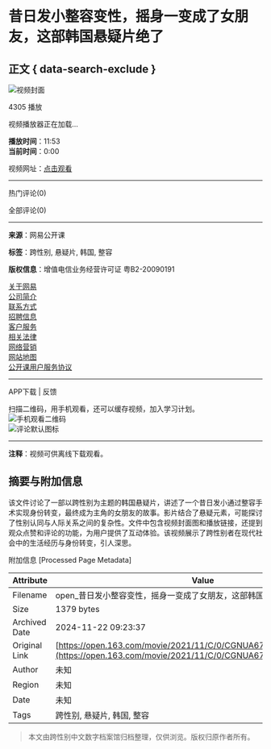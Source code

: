 # 昔日发小整容变性，摇身一变成了女朋友，这部韩国悬疑片绝了

## 正文 { data-search-exclude }


![视频封面](http://dingyue.ws.126.net/iQfIOc1r9tLrDWTr6O4N5G2YO9Uh8SzfesE5KAkeqvHKp1511160532586.jpeg)

4305 播放

视频播放器正在加载...

**播放时间**：11:53  
**当前时间**：0:00  

视频网址：[点击观看](javascript:void(0))

---

热门评论(0)

全部评论(0)

---

**来源**：网易公开课

**标签**：跨性别, 悬疑片, 韩国, 整容

**版权信息**：增值电信业务经营许可证 粤B2-20090191

[关于网易](http://corp.163.com/eng/about/overview.html)  
[公司简介](http://gb.corp.163.com/gb/about/overview.html)  
[联系方式](http://gb.corp.163.com/gb/contactus.html)  
[招聘信息](https://hr.163.com)  
[客户服务](https://help.mail.163.com/service.html)  
[相关法律](http://gb.corp.163.com/gb/legal.html)  
[网络营销](http://emarketing.163.com/)  
[网站地图](http://sitemap.163.com/)  
[公开课用户服务协议](/special/serviceagreement_open)

---
APP下载 | 反馈  

扫描二维码，用手机观看，还可以缓存视频，加入学习计划。  
![手机观看二维码](https://open-image.ws.126.net/open-h5uploadfile/userDefault.png)  
![评论默认图标](https://open-image.ws.126.net/open-h5uploadfile/nologin_comment_null.png)  
  
---  
**注释**：视频可供离线下载观看。

## 摘要与附加信息

<!-- tcd_abstract -->
该文件讨论了一部以跨性别为主题的韩国悬疑片，讲述了一个昔日发小通过整容手术实现身份转变，最终成为主角的女朋友的故事。影片结合了悬疑元素，可能探讨了性别认同与人际关系之间的复杂性。文件中包含视频封面图和播放链接，还提到观众点赞和评论的功能，为用户提供了互动体验。该视频展示了跨性别者在现代社会中的生活经历与身份转变，引人深思。
<!-- tcd_abstract_end -->

附加信息 [Processed Page Metadata]

| Attribute       | Value                                  |
|-----------------|----------------------------------------|
| Filename        | open_昔日发小整容变性，摇身一变成了女朋友，这部韩国悬疑片绝了.md                             |
| Size            | 1379 bytes                           |
| Archived Date   | 2024-11-22 09:23:37                             |
| Original Link   | [https://open.163.com/movie/2021/11/C/0/CGNUA67BC_TGNUA67C0.html](https://open.163.com/movie/2021/11/C/0/CGNUA67BC_TGNUA67C0.html)                       |
| Author          | 未知                               |
| Region          | 未知                               |
| Date            | 未知                                 |
| Tags            | 跨性别, 悬疑片, 韩国, 整容                                 |
>
> 本文由跨性别中文数字档案馆归档整理，仅供浏览。版权归原作者所有。
>
